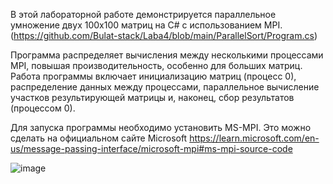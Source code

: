 В этой лабораторной работе демонстрируется параллельное умножение двух 100x100 матриц на C# с использованием MPI.(https://github.com/Bulat-stack/Laba4/blob/main/ParallelSort/Program.cs)  

Программа распределяет вычисления между несколькими процессами MPI, повышая производительность, особенно для больших матриц.
Работа программы включает инициализацию матриц (процесс 0), распределение данных между процессами, параллельное вычисление участков результирующей матрицы и, наконец, сбор результатов (процессом 0).

Для запуска программы необходимо установить MS-MPI. Это можно сделать на официальном сайте Microsoft https://learn.microsoft.com/en-us/message-passing-interface/microsoft-mpi#ms-mpi-source-code

![image](https://github.com/user-attachments/assets/940ce139-2c12-48aa-a556-4155d245aa90)
